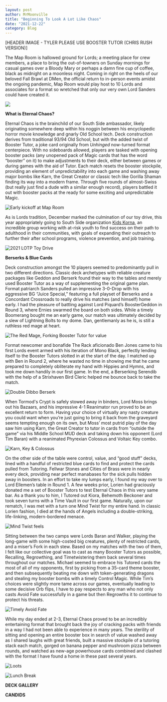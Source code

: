 ```yaml
---
layout: post
author: MrMoonville
title: "Beginning To Look A Lot Like Chaos"
date: "2021-12-22"
category: Blog
---
```


[HEADER IMAGE - TYLER PLEASE USE BOOSTER TUTOR (CHRIS RUSH VERSION)]

The Map Room is hallowed ground for Lords; a meeting place for crew members, a place to bring the out-of-towners on Sunday mornings for casual games over a Bloody Mary or perhaps a damn fine cup of coffee, black as midnight on a moonless night. Coming in right on the heels of our beloved Fall Brawl at DMen, the official return to in-person events amidst the ongoing pandemic, Map Room would play host to 10 Lords and associates for a format so wretched that only our very own Lord Sanders could have created it.

![](/assets/images/christmaschaos/thearm.png)

**What is Eternal Chaos?**

Eternal Chaos is the brainchild of our South Side ambassador, likely originating somewhere deep within his noggin between his encyclopedic horror movie knowledge and gnarly Old School tech. Deck construction derives from traditional 93/94 Old School, but with the added twist of Booster Tutor, a joke card originally from *Unhinged* now-turned format centerpiece. With no sideboards allowed, players are tasked with opening booster packs (any unopened pack of Magic cards that has the word “booster” on it) to make adjustments to their deck, either between games or during games with the aid of Tutor. Each match resets the booster stockpile, providing an element of unpredictability into each game and washing away major bombs like Karn, the Great Creator or classic tech like Gorilla Shaman finding its way into a modern frame. Through five rounds of almost-Swiss (but really just find a dude with a similar enough record), players battled it out with booster packs at the ready for some exciting and unpredictable Magic.

![Early kickoff at Map Room](/assets/images/christmaschaos/roundone.jpg)

As is Lords tradition, December marked the culmination of our toy drive, this year appropriately going to South Side organization [Kids Korna](http://www.thekidzkorna.com/), an incredible group working with at-risk youth to find success on their path to adulthood in their communities, with goals of expanding their outreach to further their after school programs, violence prevention, and job training.

![2021 LOTP Toy Drive](/assets/images/christmaschaos/toyhaul.jpg)

**Berserks & Blue Cards**

Deck construction amongst the 10 players seemed to predominantly pull in two different directions. Classic deck archetypes with reliable creature packages like Geddon and Berserk found their way to the tables and merely used Booster Tutor as a way of supplementing the original game plan. Format patriarch Sanders pulled an impressive 3-0-Drop with his aggressive BG “Juice Special,” featuring a full playset of Berserks and a Concordant Crossroads to really drive his matches (and himself) home early. I had the pleasure of battling against Lord Piquard’s BoosterGeddon in Round 3, where Ernies swarmed the board on both sides. While a timely Boomerang bought me an early game, our match was ultimately decided by a slew of Lightning Bolts to my dome. Dan, gentlemanly as he is, is still a ruthless red mage at heart.

![The Red Mage, Forking Booster Tutor for value](/assets/images/christmaschaos/fork.jpg)

Format newcomer and bonafide The Rack aficionado Ben Jones came to his first Lords event armed with his iteration of Mono Black, perfectly lending itself to the Booster Tutors slotted in at the start of the day. I matched up with Ben in Round 2, where he wasted no time in showing me that he came prepared to completely obliterate my hand with Hippies and Hymns, and took me down handily in our first game. In the end, a Berserking Serendib with the help of a Strixhaven Bird Cleric helped me bounce back to take the match.

![Double Dibbo Berserk](/assets/images/christmaschaos/doubleberserk.jpg)

When Tormod's Crypt is safely stowed away in binders, Lord Moss brings out his Bazaars, and his impressive 4-1 Reanimator run proved to be an excellent return to form. Having your choice of virtually any nasty creature you could want when you’re just going to bring it back from the graveyard seems tempting enough on its own, but Moss’ most putrid play of the day saw him using Karn, the Great Creator to tutor in cards from “outside the game” via his Middle School MUD deck and taking down his opponent (Lord Tim Baran) with a reanimated Phyrexian Colossus and Voltaic Key combo.

![Karn, Key & Colossus](/assets/images/christmaschaos/colossus.jpg)

On the other side of the table were control, value, and “good stuff” decks, lined with a handful of restricted blue cards to find and protect the cards pulled from Tutoring. Fellwar Stones and Cities of Brass were in nearly every deck, providing near perfect manabases for the sick pulls hidden away in boosters. In an effort to take my lumps early, I found my way over to Lord Ellemen’s table in Round 1. A few weeks prior, Lorien had graciously donated me a set of Booster Tutors to test Eternal Chaos in this very same bar. As a thank you to him, I Tutored out Kiora, Behemoth Beckoner and took seven turns with a Time Vault in our first game. Naturally, upon our rematch, I was met with a turn one Mind Twist for my entire hand. In classic Lorien fashion, I died at the hands of Angels including a double-striking, life-linking, modern-bordered menace.

![Mind Twist feels](/assets/images/christmaschaos/twisted.jpg)

Sitting between the two camps were Lords Baran and Walker, playing the long-game with some high-costed big creatures, plenty of restricted cards, and a miser’s Fork in each stew. Based on my matches with the two of them, I felt like our collective goal was to cast as many Booster Tutors as possible, Recalling, Regrowthing, and Timetwistering them back several times throughout our matches. Michael seemed to embrace his Tutored cards the most of all of my opponents, first by picking from a 35-card theme booster, and then subsequently beating me down with token-generating dragons and stealing my booster bombs with a timely Control Magic. While Tim’s choices were slightly more tame across our games, eventually leading to some decisive Orb flips, I have to pay respects to any man who not only casts Avoid Fate successfully in a game but then Regrowths it to continue to protect his threats.

![Timely Avoid Fate](/assets/images/christmaschaos/baranvelasco.jpg)

While my day ended at 2-3, Eternal Chaos proved to be an incredibly entertaining format that brought back the joy of cracking packs with friends in a way I had not been able to experience in many years. The sterility of sitting and opening an entire booster box in search of value washed away as I shared laughs with great friends, built a massive stockpile of a tutoring stack each match, gorged on banana pepper and mushroom pizza between rounds, and watched as new-age powerhouse cards combined and clashed with the format I have found a home in these past several years.

![Loots](/assets/images/christmaschaos/loots.jpg)

![Lunch Break](/assets/images/christmaschaos/pizzatoys.jpg)

**DECK GALLERY**

**CANDIDS**
